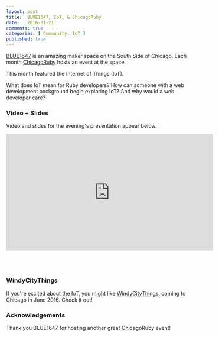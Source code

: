 ```yaml
---
layout: post
title:  BLUE1647, IoT, & ChicagoRuby
date:   2016-01-21
comments: true
categories: [ Community, IoT ]
published: true
---
```

[BLUE1647](http://blue1647.com) is an amazing maker space on the South Side of Chicago. Each month [ChicagoRuby](http://chicagoruby.org) hosts an event at the space.

This month featured the Internet of Things (IoT).

<!--more-->

What does IoT mean for Ruby developers? How can someone with a web development background begin exploring IoT? And why would a web developer care?

### Video + Slides

Video and slides for the evening's presentation appear below.

<div class="video-container">
<iframe width="560" height="315" src="https://www.youtube.com/embed/ZJdnsQivlik?rel=0" frameborder="0" allowfullscreen></iframe>
</div>

<br/>&nbsp;
<script async class="speakerdeck-embed" data-id="195ed11f9587478ea0158fe67150260d" data-ratio="1.77777777777778" src="//speakerdeck.com/assets/embed.js"></script>

### WindyCityThings

If you're excited about the IoT, you might like [WindyCityThings](http://windycitythings.com), coming to Chicago in June 2016. Check it out!

### Acknowledgements

Thank you BLUE1647 for hosting another great ChicagoRuby event!

